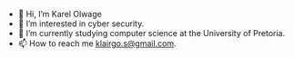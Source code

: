 - 👋 Hi, I’m Karel Olwage
- 👀 I’m interested in cyber security.
- 🌱 I’m currently studying computer science at the University of Pretoria.
- 📫 How to reach me klairgo.s@gmail.com.

<!---
Klairgo/Klairgo is a ✨ special ✨ repository because its `README.md` (this file) appears on your GitHub profile.
You can click the Preview link to take a look at your changes.
--->
